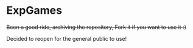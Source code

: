 # ExpGames
~~Been a good ride, archiving the repository, Fork it if you want to use it :)~~

Decided to reopen for the general public to use!
